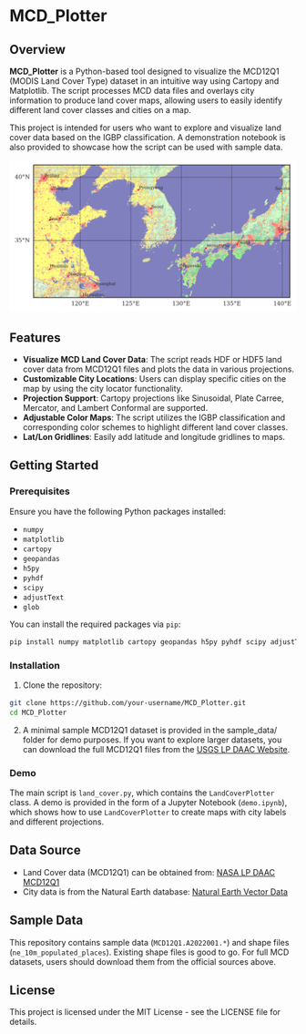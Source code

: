 # MCD_Plotter

## Overview

**MCD_Plotter** is a Python-based tool designed to visualize the MCD12Q1 (MODIS Land Cover Type) dataset in an intuitive way using Cartopy and Matplotlib. The script processes MCD data files and overlays city information to produce land cover maps, allowing users to easily identify different land cover classes and cities on a map.

This project is intended for users who want to explore and visualize land cover data based on the IGBP classification. A demonstration notebook is also provided to showcase how the script can be used with sample data.

![](img/merc.png)

## Features

- **Visualize MCD Land Cover Data**: The script reads HDF or HDF5 land cover data from MCD12Q1 files and plots the data in various projections.
- **Customizable City Locations**: Users can display specific cities on the map by using the city locator functionality.
- **Projection Support**: Cartopy projections like Sinusoidal, Plate Carree, Mercator, and Lambert Conformal are supported.
- **Adjustable Color Maps**: The script utilizes the IGBP classification and corresponding color schemes to highlight different land cover classes.
- **Lat/Lon Gridlines**: Easily add latitude and longitude gridlines to maps.

## Getting Started

### Prerequisites

Ensure you have the following Python packages installed:

- `numpy`
- `matplotlib`
- `cartopy`
- `geopandas`
- `h5py`
- `pyhdf`
- `scipy`
- `adjustText`
- `glob`

You can install the required packages via `pip`:

```bash
pip install numpy matplotlib cartopy geopandas h5py pyhdf scipy adjustText
```

### Installation
1. Clone the repository:

```bash
git clone https://github.com/your-username/MCD_Plotter.git
cd MCD_Plotter
```

2. A minimal sample MCD12Q1 dataset is provided in the sample_data/ folder for demo purposes. If you want to explore larger datasets, you can download the full MCD12Q1 files from the [USGS LP DAAC Website](https://lpdaac.usgs.gov/products/mcd12c1v061/).

### Demo
The main script is `land_cover.py`, which contains the `LandCoverPlotter` class. A demo is provided in the form of a Jupyter Notebook (`demo.ipynb`), which shows how to use `LandCoverPlotter` to create maps with city labels and different projections.


## Data Source
* Land Cover data (MCD12Q1) can be obtained from:
[NASA LP DAAC MCD12Q1](https://lpdaac.usgs.gov/products/mcd12c1v061/)
* City data is from the Natural Earth database:
[Natural Earth Vector Data](https://github.com/nvkelso/natural-earth-vector)

## Sample Data
This repository contains sample data (`MCD12Q1.A2022001.*`) and shape files (`ne_10m_populated_places`). Existing shape files is good to go. For full MCD datasets, users should download them from the official sources above.

## License
This project is licensed under the MIT License - see the LICENSE file for details.